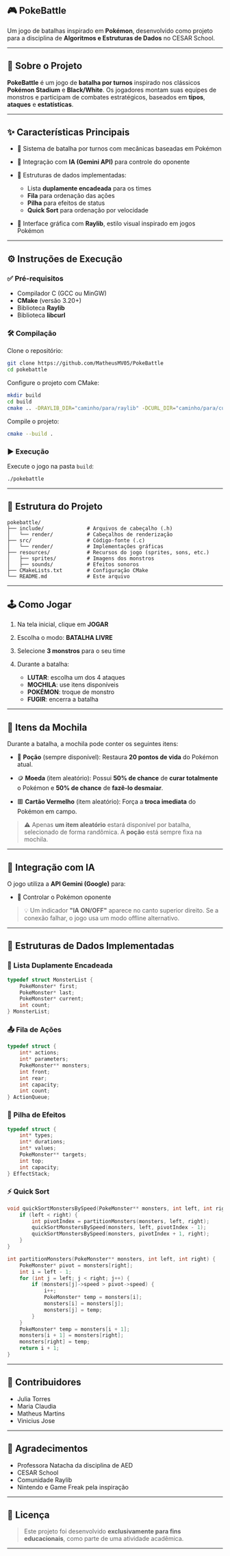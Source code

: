 


## 🎮 PokeBattle

Um jogo de batalhas inspirado em **Pokémon**, desenvolvido como projeto para a disciplina de **Algoritmos e Estruturas de Dados** no CESAR School.

---

## 📌 Sobre o Projeto

**PokeBattle** é um jogo de **batalha por turnos** inspirado nos clássicos **Pokémon Stadium** e **Black/White**. Os jogadores montam suas equipes de monstros e participam de combates estratégicos, baseados em **tipos**, **ataques** e **estatísticas**.

---

## ✨ Características Principais

* 🔁 Sistema de batalha por turnos com mecânicas baseadas em Pokémon
* 🤖 Integração com **IA (Gemini API)** para controle do oponente
* 🧠 Estruturas de dados implementadas:

  * Lista **duplamente encadeada** para os times
  * **Fila** para ordenação das ações
  * **Pilha** para efeitos de status
  * **Quick Sort** para ordenação por velocidade
* 🎨 Interface gráfica com **Raylib**, estilo visual inspirado em jogos Pokémon

---

## ⚙️ Instruções de Execução

### ✅ Pré-requisitos

* Compilador C (GCC ou MinGW)
* **CMake** (versão 3.20+)
* Biblioteca **Raylib**
* Biblioteca **libcurl**

### 🛠️ Compilação

Clone o repositório:

```bash
git clone https://github.com/MatheusMV05/PokeBattle
cd pokebattle
```

Configure o projeto com CMake:

```bash
mkdir build
cd build
cmake .. -DRAYLIB_DIR="caminho/para/raylib" -DCURL_DIR="caminho/para/curl"
```

Compile o projeto:

```bash
cmake --build .
```

### ▶️ Execução

Execute o jogo na pasta `build`:

```bash
./pokebattle
```

---

## 📁 Estrutura do Projeto

```
pokebattle/
├── include/              # Arquivos de cabeçalho (.h)
│   └── render/           # Cabeçalhos de renderização
├── src/                  # Código-fonte (.c)
│   └── render/           # Implementações gráficas
├── resources/            # Recursos do jogo (sprites, sons, etc.)
│   ├── sprites/          # Imagens dos monstros
│   ├── sounds/           # Efeitos sonoros
├── CMakeLists.txt        # Configuração CMake
└── README.md             # Este arquivo
```

---

## 🕹️ Como Jogar

1. Na tela inicial, clique em **JOGAR**
2. Escolha o modo: **BATALHA LIVRE** 
3. Selecione **3 monstros** para o seu time
4. Durante a batalha:

   * **LUTAR**: escolha um dos 4 ataques
   * **MOCHILA**: use itens disponíveis
   * **POKÉMON**: troque de monstro
   * **FUGIR**: encerra a batalha

---

## 🎒 Itens da Mochila

Durante a batalha, a mochila pode conter os seguintes itens:

* 🧪 **Poção** (sempre disponível):
  Restaura **20 pontos de vida** do Pokémon atual.

* 🪙 **Moeda** (item aleatório):
  Possui **50% de chance** de **curar totalmente** o Pokémon e **50% de chance** de **fazê-lo desmaiar**.

* 🟥 **Cartão Vermelho** (item aleatório):
  Força a **troca imediata** do Pokémon em campo.

> ⚠️ Apenas **um item aleatório** estará disponível por batalha, selecionado de forma randômica. A **poção** está sempre fixa na mochila.

---

## 🤖 Integração com IA

O jogo utiliza a **API Gemini (Google)** para:

* 🧠 Controlar o Pokémon oponente

> 💡 Um indicador **"IA ON/OFF"** aparece no canto superior direito. Se a conexão falhar, o jogo usa um modo offline alternativo.

---

## 🧩 Estruturas de Dados Implementadas

### 🔗 Lista Duplamente Encadeada

```c
typedef struct MonsterList {
    PokeMonster* first;
    PokeMonster* last;
    PokeMonster* current;
    int count;
} MonsterList;
```

### 📤 Fila de Ações

```c
typedef struct {
    int* actions;
    int* parameters;
    PokeMonster** monsters;
    int front;
    int rear;
    int capacity;
    int count;
} ActionQueue;
```

### 🧱 Pilha de Efeitos

```c
typedef struct {
    int* types;
    int* durations;
    int* values;
    PokeMonster** targets;
    int top;
    int capacity;
} EffectStack;
```

### ⚡ Quick Sort

```c
void quickSortMonstersBySpeed(PokeMonster** monsters, int left, int right) {
    if (left < right) {
        int pivotIndex = partitionMonsters(monsters, left, right);
        quickSortMonstersBySpeed(monsters, left, pivotIndex - 1);
        quickSortMonstersBySpeed(monsters, pivotIndex + 1, right);
    }
}

int partitionMonsters(PokeMonster** monsters, int left, int right) {
    PokeMonster* pivot = monsters[right];
    int i = left - 1;
    for (int j = left; j < right; j++) {
        if (monsters[j]->speed > pivot->speed) {
            i++;
            PokeMonster* temp = monsters[i];
            monsters[i] = monsters[j];
            monsters[j] = temp;
        }
    }
    PokeMonster* temp = monsters[i + 1];
    monsters[i + 1] = monsters[right];
    monsters[right] = temp;
    return i + 1;
}
```

---

## 👥 Contribuidores

* Julia Torres
* Maria Claudia
* Matheus Martins
* Vinicius Jose

---

## 🙏 Agradecimentos

* Professora Natacha da disciplina de AED
* CESAR School
* Comunidade Raylib
* Nintendo e Game Freak pela inspiração

---

## 📄 Licença

> Este projeto foi desenvolvido **exclusivamente para fins educacionais**, como parte de uma atividade acadêmica.

---
